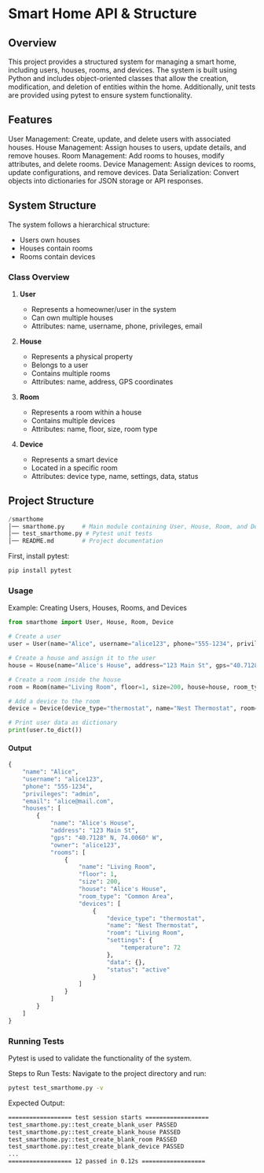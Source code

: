 # Smart Home API & Structure
## Overview
This project provides a structured system for managing a smart home, including users, houses, rooms, and devices. The system is built using Python and includes object-oriented classes that allow the creation, modification, and deletion of entities within the home. Additionally, unit tests are provided using pytest to ensure system functionality.

## Features
User Management: Create, update, and delete users with associated houses.
House Management: Assign houses to users, update details, and remove houses.
Room Management: Add rooms to houses, modify attributes, and delete rooms.
Device Management: Assign devices to rooms, update configurations, and remove devices.
Data Serialization: Convert objects into dictionaries for JSON storage or API responses.

## System Structure

The system follows a hierarchical structure:
- Users own houses
- Houses contain rooms
- Rooms contain devices

### Class Overview

1. **User**
   - Represents a homeowner/user in the system
   - Can own multiple houses
   - Attributes: name, username, phone, privileges, email

2. **House**
   - Represents a physical property
   - Belongs to a user
   - Contains multiple rooms
   - Attributes: name, address, GPS coordinates

3. **Room**
   - Represents a room within a house
   - Contains multiple devices
   - Attributes: name, floor, size, room type

4. **Device**
   - Represents a smart device
   - Located in a specific room
   - Attributes: device type, name, settings, data, status


## Project Structure
```python
/smarthome
│── smarthome.py     # Main module containing User, House, Room, and Device classes
│── test_smarthome.py # Pytest unit tests
│── README.md        # Project documentation
```

First, install pytest:
```python
pip install pytest
```

### Usage
Example: Creating Users, Houses, Rooms, and Devices
```python
from smarthome import User, House, Room, Device

# Create a user
user = User(name="Alice", username="alice123", phone="555-1234", privileges="admin", email="alice@mail.com")

# Create a house and assign it to the user
house = House(name="Alice's House", address="123 Main St", gps="40.7128° N, 74.0060° W", owner=user)

# Create a room inside the house
room = Room(name="Living Room", floor=1, size=200, house=house, room_type="Common Area")

# Add a device to the room
device = Device(device_type="thermostat", name="Nest Thermostat", room=room, settings={"temperature": 72}, status="active")

# Print user data as dictionary
print(user.to_dict())
```


#### Output
```python
{
    "name": "Alice",
    "username": "alice123",
    "phone": "555-1234",
    "privileges": "admin",
    "email": "alice@mail.com",
    "houses": [
        {
            "name": "Alice's House",
            "address": "123 Main St",
            "gps": "40.7128° N, 74.0060° W",
            "owner": "alice123",
            "rooms": [
                {
                    "name": "Living Room",
                    "floor": 1,
                    "size": 200,
                    "house": "Alice's House",
                    "room_type": "Common Area",
                    "devices": [
                        {
                            "device_type": "thermostat",
                            "name": "Nest Thermostat",
                            "room": "Living Room",
                            "settings": {
                                "temperature": 72
                            },
                            "data": {},
                            "status": "active"
                        }
                    ]
                }
            ]
        }
    ]
}
```

### Running Tests
Pytest is used to validate the functionality of the system.

Steps to Run Tests:
Navigate to the project directory and run:
```bash
pytest test_smarthome.py -v
```

Expected Output:
```bash
================== test session starts ==================
test_smarthome.py::test_create_blank_user PASSED
test_smarthome.py::test_create_blank_house PASSED
test_smarthome.py::test_create_blank_room PASSED
test_smarthome.py::test_create_blank_device PASSED
...
================== 12 passed in 0.12s ==================
```